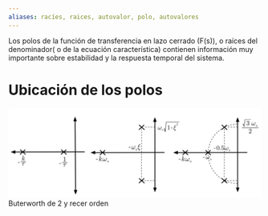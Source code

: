 ```yaml
---
aliases: racíes, raices, autovalor, polo, autovalores
---
```

Los polos de la función de transferencia en lazo cerrado (F(s)), o raíces del denominador( o de la ecuación característica) contienen información muy importante sobre estabilidad y la respuesta temporal del sistema.

# Ubicación de los polos
![](../assets/Pasted%20image%2020230218174409.png)
Buterworth de 2 y recer orden